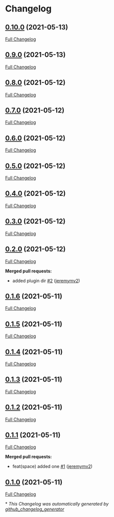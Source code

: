 # Changelog

## [0.10.0](https://github.com/jeremymv2/bumper2/tree/0.10.0) (2021-05-13)

[Full Changelog](https://github.com/jeremymv2/bumper2/compare/0.9.0...0.10.0)

## [0.9.0](https://github.com/jeremymv2/bumper2/tree/0.9.0) (2021-05-13)

[Full Changelog](https://github.com/jeremymv2/bumper2/compare/0.8.0...0.9.0)

## [0.8.0](https://github.com/jeremymv2/bumper2/tree/0.8.0) (2021-05-12)

[Full Changelog](https://github.com/jeremymv2/bumper2/compare/0.7.0...0.8.0)

## [0.7.0](https://github.com/jeremymv2/bumper2/tree/0.7.0) (2021-05-12)

[Full Changelog](https://github.com/jeremymv2/bumper2/compare/0.6.0...0.7.0)

## [0.6.0](https://github.com/jeremymv2/bumper2/tree/0.6.0) (2021-05-12)

[Full Changelog](https://github.com/jeremymv2/bumper2/compare/0.5.0...0.6.0)

## [0.5.0](https://github.com/jeremymv2/bumper2/tree/0.5.0) (2021-05-12)

[Full Changelog](https://github.com/jeremymv2/bumper2/compare/0.4.0...0.5.0)

## [0.4.0](https://github.com/jeremymv2/bumper2/tree/0.4.0) (2021-05-12)

[Full Changelog](https://github.com/jeremymv2/bumper2/compare/0.3.0...0.4.0)

## [0.3.0](https://github.com/jeremymv2/bumper2/tree/0.3.0) (2021-05-12)

[Full Changelog](https://github.com/jeremymv2/bumper2/compare/0.2.0...0.3.0)

## [0.2.0](https://github.com/jeremymv2/bumper2/tree/0.2.0) (2021-05-12)

[Full Changelog](https://github.com/jeremymv2/bumper2/compare/0.1.6...0.2.0)

**Merged pull requests:**

- added plugin dir [\#2](https://github.com/jeremymv2/bumper2/pull/2) ([jeremymv2](https://github.com/jeremymv2))

## [0.1.6](https://github.com/jeremymv2/bumper2/tree/0.1.6) (2021-05-11)

[Full Changelog](https://github.com/jeremymv2/bumper2/compare/0.1.5...0.1.6)

## [0.1.5](https://github.com/jeremymv2/bumper2/tree/0.1.5) (2021-05-11)

[Full Changelog](https://github.com/jeremymv2/bumper2/compare/0.1.4...0.1.5)

## [0.1.4](https://github.com/jeremymv2/bumper2/tree/0.1.4) (2021-05-11)

[Full Changelog](https://github.com/jeremymv2/bumper2/compare/0.1.3...0.1.4)

## [0.1.3](https://github.com/jeremymv2/bumper2/tree/0.1.3) (2021-05-11)

[Full Changelog](https://github.com/jeremymv2/bumper2/compare/0.1.2...0.1.3)

## [0.1.2](https://github.com/jeremymv2/bumper2/tree/0.1.2) (2021-05-11)

[Full Changelog](https://github.com/jeremymv2/bumper2/compare/0.1.1...0.1.2)

## [0.1.1](https://github.com/jeremymv2/bumper2/tree/0.1.1) (2021-05-11)

[Full Changelog](https://github.com/jeremymv2/bumper2/compare/0.1.0...0.1.1)

**Merged pull requests:**

- feat\(space\) added one [\#1](https://github.com/jeremymv2/bumper2/pull/1) ([jeremymv2](https://github.com/jeremymv2))

## [0.1.0](https://github.com/jeremymv2/bumper2/tree/0.1.0) (2021-05-11)

[Full Changelog](https://github.com/jeremymv2/bumper2/compare/3042f7ffb5aa57340775b353dee9df46bdfde348...0.1.0)



\* *This Changelog was automatically generated by [github_changelog_generator](https://github.com/github-changelog-generator/github-changelog-generator)*
